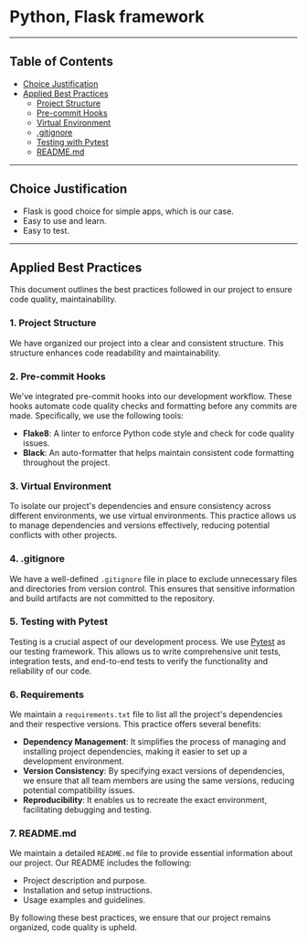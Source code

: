 # Python, Flask framework

---------------------------------------------------

## Table of Contents

- [Choice Justification](#choice-justification)
- [Applied Best Practices](#applied-best-practices)
  - [Project Structure](#1-project-structure)
  - [Pre-commit Hooks](#2-pre-commit-hooks)
  - [Virtual Environment](#3-virtual-environment)
  - [.gitignore](#4-gitignore)
  - [Testing with Pytest](#5-testing-with-pytest)
  - [README.md](#6-readmemd)

---------------------------------------------------

## Choice Justification

- Flask is good choice for simple apps, which is our case.
- Easy to use and learn.
- Easy to test.

---------------------------------------------------

## Applied Best Practices

This document outlines the best practices followed in our project to ensure code quality, maintainability.

### 1. Project Structure

We have organized our project into a clear and consistent structure. This structure enhances code readability and maintainability. 

### 2. Pre-commit Hooks

We've integrated pre-commit hooks into our development workflow. These hooks automate code quality checks and formatting before any commits are made. Specifically, we use the following tools:

- **Flake8**: A linter to enforce Python code style and check for code quality issues.
- **Black**: An auto-formatter that helps maintain consistent code formatting throughout the project.

### 3. Virtual Environment

To isolate our project's dependencies and ensure consistency across different environments, we use virtual environments. This practice allows us to manage dependencies and versions effectively, reducing potential conflicts with other projects.

### 4. .gitignore

We have a well-defined `.gitignore` file in place to exclude unnecessary files and directories from version control. This ensures that sensitive information and build artifacts are not committed to the repository.

### 5. Testing with Pytest

Testing is a crucial aspect of our development process. We use [Pytest](https://pytest.org/) as our testing framework. This allows us to write comprehensive unit tests, integration tests, and end-to-end tests to verify the functionality and reliability of our code.

### 6. Requirements

We maintain a `requirements.txt` file to list all the project's dependencies and their respective versions. This practice offers several benefits:

- **Dependency Management**: It simplifies the process of managing and installing project dependencies, making it easier to set up a development environment.
- **Version Consistency**: By specifying exact versions of dependencies, we ensure that all team members are using the same versions, reducing potential compatibility issues.
- **Reproducibility**: It enables us to recreate the exact environment, facilitating debugging and testing.


### 7. README.md

We maintain a detailed `README.md` file to provide essential information about our project. Our README includes the following:

- Project description and purpose.
- Installation and setup instructions.
- Usage examples and guidelines.

By following these best practices, we ensure that our project remains organized, code quality is upheld.
